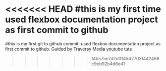 <<<<<<< HEAD
#this is my first time
used flexbox documentation project as first commit to github
=======
#this is my first git to github commit:
used flexbox documentation project as first commit to github. Guided by Traversy Media youtube tuts
>>>>>>> f4b575e7d2d014542703f442468c9eb92b4d6e41

